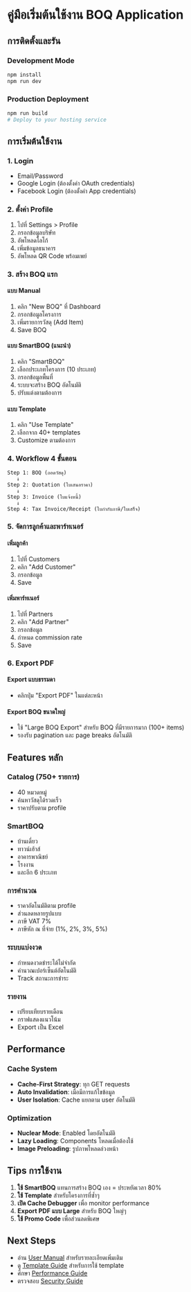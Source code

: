 # คู่มือเริ่มต้นใช้งาน BOQ Application

## การติดตั้งและรัน

### Development Mode
```bash
npm install
npm run dev
```

### Production Deployment
```bash
npm run build
# Deploy to your hosting service
```

## การเริ่มต้นใช้งาน

### 1. Login
- Email/Password
- Google Login (ต้องตั้งค่า OAuth credentials)
- Facebook Login (ต้องตั้งค่า App credentials)

### 2. ตั้งค่า Profile
1. ไปที่ Settings > Profile
2. กรอกข้อมูลบริษัท
3. อัพโหลดโลโก้
4. เพิ่มข้อมูลธนาคาร
5. อัพโหลด QR Code พร้อมเพย์

### 3. สร้าง BOQ แรก

#### แบบ Manual
1. คลิก "New BOQ" ที่ Dashboard
2. กรอกข้อมูลโครงการ
3. เพิ่มรายการวัสดุ (Add Item)
4. Save BOQ

#### แบบ SmartBOQ (แนะนำ)
1. คลิก "SmartBOQ"
2. เลือกประเภทโครงการ (10 ประเภท)
3. กรอกข้อมูลพื้นที่
4. ระบบจะสร้าง BOQ อัตโนมัติ
5. ปรับแต่งตามต้องการ

#### แบบ Template
1. คลิก "Use Template"
2. เลือกจาก 40+ templates
3. Customize ตามต้องการ

### 4. Workflow 4 ขั้นตอน

```
Step 1: BOQ (ถอดวัสดุ)
   ↓
Step 2: Quotation (ใบเสนอราคา)
   ↓
Step 3: Invoice (ใบแจ้งหนี้)
   ↓
Step 4: Tax Invoice/Receipt (ใบกำกับภาษี/ใบเสร็จ)
```

### 5. จัดการลูกค้าและพาร์ทเนอร์

#### เพิ่มลูกค้า
1. ไปที่ Customers
2. คลิก "Add Customer"
3. กรอกข้อมูล
4. Save

#### เพิ่มพาร์ทเนอร์
1. ไปที่ Partners
2. คลิก "Add Partner"  
3. กรอกข้อมูล
4. กำหนด commission rate
5. Save

### 6. Export PDF

#### Export แบบธรรมดา
- คลิกปุ่ม "Export PDF" ในแต่ละหน้า

#### Export BOQ ขนาดใหญ่
- ใช้ "Large BOQ Export" สำหรับ BOQ ที่มีรายการมาก (100+ items)
- รองรับ pagination และ page breaks อัตโนมัติ

## Features หลัก

### Catalog (750+ รายการ)
- 40 หมวดหมู่
- ค้นหาวัสดุได้รวดเร็ว
- ราคาปรับตาม profile

### SmartBOQ
- บ้านเดี่ยว
- ทาวน์เฮ้าส์
- อาคารพาณิชย์
- โรงงาน
- และอีก 6 ประเภท

### การคำนวณ
- ราคาอัตโนมัติตาม profile
- ส่วนลดหลายรูปแบบ
- ภาษี VAT 7%
- ภาษีหัก ณ ที่จ่าย (1%, 2%, 3%, 5%)

### ระบบแบ่งงวด
- กำหนดงวดชำระได้ไม่จำกัด
- คำนวณเปอร์เซ็นต์อัตโนมัติ
- Track สถานะการชำระ

### รายงาน
- เปรียบเทียบรายเดือน
- กราฟแสดงแนวโน้ม
- Export เป็น Excel

## Performance

### Cache System
- **Cache-First Strategy**: ทุก GET requests
- **Auto Invalidation**: เมื่อมีการแก้ไขข้อมูล
- **User Isolation**: Cache แยกตาม user อัตโนมัติ

### Optimization
- **Nuclear Mode**: Enabled โดยอัตโนมัติ
- **Lazy Loading**: Components โหลดเมื่อต้องใช้
- **Image Preloading**: รูปภาพโหลดล่วงหน้า

## Tips การใช้งาน

1. **ใช้ SmartBOQ** แทนการสร้าง BOQ เอง = ประหยัดเวลา 80%
2. **ใช้ Template** สำหรับโครงการที่ซ้ำๆ
3. **เปิด Cache Debugger** เพื่อ monitor performance
4. **Export PDF แบบ Large** สำหรับ BOQ ใหญ่ๆ
5. **ใช้ Promo Code** เพื่อส่วนลดพิเศษ

## Next Steps

- อ่าน [User Manual](./USER_MANUAL.md) สำหรับรายละเอียดเพิ่มเติม
- ดู [Template Guide](./TEMPLATE_GUIDE.md) สำหรับการใช้ template
- ศึกษา [Performance Guide](./PERFORMANCE_OPTIMIZATION.md)
- ตรวจสอบ [Security Guide](./SECURITY_README.md)

